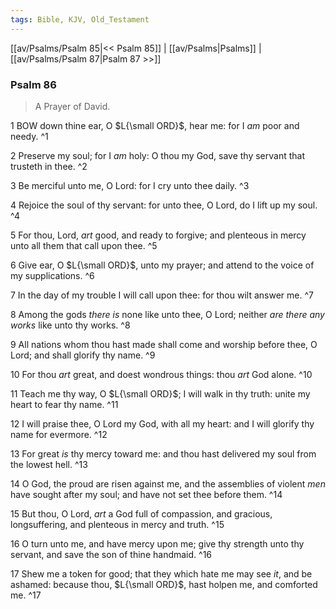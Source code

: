 ```yaml
---
tags: Bible, KJV, Old_Testament
---
```


[[av/Psalms/Psalm 85|<< Psalm 85]] | [[av/Psalms|Psalms]] | [[av/Psalms/Psalm 87|Psalm 87 >>]]

### Psalm 86

> A Prayer of David.

1 BOW down thine ear, O $L{\small ORD}$, hear me: for I _am_ poor and needy. ^1

2 Preserve my soul; for I _am_ holy: O thou my God, save thy servant that trusteth in thee. ^2

3 Be merciful unto me, O Lord: for I cry unto thee daily. ^3

4 Rejoice the soul of thy servant: for unto thee, O Lord, do I lift up my soul. ^4

5 For thou, Lord, _art_ good, and ready to forgive; and plenteous in mercy unto all them that call upon thee. ^5

6 Give ear, O $L{\small ORD}$, unto my prayer; and attend to the voice of my supplications. ^6

7 In the day of my trouble I will call upon thee: for thou wilt answer me. ^7

8 Among the gods _there_ _is_ none like unto thee, O Lord; neither _are_ _there_ _any_ _works_ like unto thy works. ^8

9 All nations whom thou hast made shall come and worship before thee, O Lord; and shall glorify thy name. ^9

10 For thou _art_ great, and doest wondrous things: thou _art_ God alone. ^10

11 Teach me thy way, O $L{\small ORD}$; I will walk in thy truth: unite my heart to fear thy name. ^11

12 I will praise thee, O Lord my God, with all my heart: and I will glorify thy name for evermore. ^12

13 For great _is_ thy mercy toward me: and thou hast delivered my soul from the lowest hell. ^13

14 O God, the proud are risen against me, and the assemblies of violent _men_ have sought after my soul; and have not set thee before them. ^14

15 But thou, O Lord, _art_ a God full of compassion, and gracious, longsuffering, and plenteous in mercy and truth. ^15

16 O turn unto me, and have mercy upon me; give thy strength unto thy servant, and save the son of thine handmaid. ^16

17 Shew me a token for good; that they which hate me may see _it_, and be ashamed: because thou, $L{\small ORD}$, hast holpen me, and comforted me. ^17
